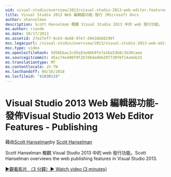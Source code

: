 ```yaml
---
uid: visual-studio/overview/2013/visual-studio-2013-web-editor-features-publishing
title: Visual Studio 2013 Web 編輯器功能-發行 |Microsoft Docs
author: shanselman
description: Scott Hanselman 概觀 Visual Studio 2013 中的 web 發行功能。
ms.author: riande
ms.date: 10/17/2013
ms.assetid: 27e27ef7-9c63-4e68-97e7-d943db68290f
msc.legacyurl: /visual-studio/overview/2013/visual-studio-2013-web-editor-features-publishing
msc.type: video
ms.openlocfilehash: 5d56bbac2cd5e81e0bb9fe7a16a53b8c3b30caee
ms.sourcegitcommit: 45ac74e400f9f2b7dbded66297730f6f14a4eb25
ms.translationtype: MT
ms.contentlocale: zh-TW
ms.lasthandoff: 08/16/2018
ms.locfileid: "41830119"
---
```

<a name="visual-studio-2013-web-editor-features---publishing"></a><span data-ttu-id="4d2bf-103">Visual Studio 2013 Web 編輯器功能-發佈</span><span class="sxs-lookup"><span data-stu-id="4d2bf-103">Visual Studio 2013 Web Editor Features - Publishing</span></span>
====================
<span data-ttu-id="4d2bf-104">藉由[Scott Hanselman](https://github.com/shanselman)</span><span class="sxs-lookup"><span data-stu-id="4d2bf-104">by [Scott Hanselman](https://github.com/shanselman)</span></span>

<span data-ttu-id="4d2bf-105">Scott Hanselman 概觀 Visual Studio 2013 中的 web 發行功能。</span><span class="sxs-lookup"><span data-stu-id="4d2bf-105">Scott Hanselman overviews the web publishing features in Visual Studio 2013.</span></span>

[<span data-ttu-id="4d2bf-106">&#9654;觀看影片 （3 分鐘）</span><span class="sxs-lookup"><span data-stu-id="4d2bf-106">&#9654; Watch video (3 minutes)</span></span>](https://channel9.msdn.com/Blogs/ASP-NET-Site-Videos/visual-studio-2013-web-editor-features-publishing)
